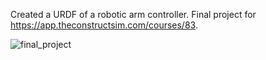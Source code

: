 Created a URDF of a robotic arm controller. Final project for https://app.theconstructsim.com/courses/83.


![final_project](https://github.com/andrew2002zhao/robotic_arm_simulation/assets/65254149/4a98081a-5582-4851-90b9-e401aff1cfa8)
